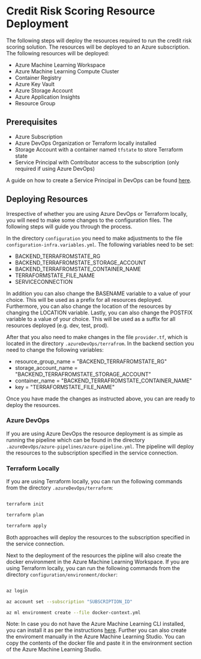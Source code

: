 # Credit Risk Scoring Resource Deployment

The following steps will deploy the resources required to run the credit risk scoring solution.  The resources will be deployed to an Azure subscription.  The following resources will be deployed:

* Azure Machine Learning Workspace
* Azure Machine Learning Compute Cluster
* Container Registry
* Azure Key Vault
* Azure Storage Account
* Azure Application Insights
* Resource Group

## Prerequisites

* Azure Subscription
* Azure DevOps Organization or Terraform locally installed
* Storage Account with a container named `tfstate` to store Terraform state
* Service Principal with Contributor access to the subscription (only required if using Azure DevOps)

A guide on how to create a Service Principal in DevOps can be found [here](https://docs.microsoft.com/en-us/azure/devops/pipelines/library/service-endpoints?view=azure-devops&tabs=yaml#sep-azure-rbac).

## Deploying Resources

Irrespective of whether you are using Azure DevOps or Terraform locally, you will need to make some changes to the configuration files. The following steps will guide you through the process.

In the directory `configuration` you need to make adjustments to the file `configuration-infra.variables.yml`.  The following variables need to be set:

* BACKEND_TERRAFROMSTATE_RG
* BACKEND_TERRAFROMSTATE_STORAGE_ACCOUNT
* BACKEND_TERRAFROMSTATE_CONTAINER_NAME
* TERRAFORMSTATE_FILE_NAME
* SERVICECONNECTION

In addition you can also change the BASENAME variable to a value of your choice.  This will be used as a prefix for all resources deployed. Furthermore, you can also change the location of the resources by changing the LOCATION variable. Lastly, you can also change the POSTFIX variable to a value of your choice.  This will be used as a suffix for all resources deployed (e.g. dev, test, prod).

After that you also need to make changes in the file `provider.tf`, which is located in the directory `.azureDevOps/terrafrom`.  In the backend section you need to change the following variables:

* resource_group_name = "BACKEND_TERRAFROMSTATE_RG"
* storage_account_name = "BACKEND_TERRAFROMSTATE_STORAGE_ACCOUNT"
* container_name = "BACKEND_TERRAFROMSTATE_CONTAINER_NAME"
* key = "TERRAFORMSTATE_FILE_NAME"

Once you have made the changes as instructed above, you can are ready to deploy the resources.

### Azure DevOps

If you are using Azure DevOps the resource deployment is as simple as running the pipeline which can be found in the directory `.azureDevOps/azure-pipelines/azure-pipeline.yml`.  The pipeline will deploy the resources to the subscription specified in the service connection.

### Terraform Locally

If you are using Terraform locally, you can run the following commands from the directory `.azureDevOps/terraform`:

```bash

terraform init

terraform plan

terraform apply

```

Both approaches will deploy the resources to the subscription specified in the service connection.

Next to the deployment of the resources the pipline will also create the docker environment in the Azure Machine Learning Workspace. If you are using Terraform locally, you can run the following commands from the directory `configuration/environment/docker`:

```bash

az login

az account set --subscription "SUBSCRIPTION_ID"

az ml environment create --file docker-context.yml

```

Note: In case you do not have the Azure Machine Learning CLI installed, you can install it as per the instructions [here](https://docs.microsoft.com/en-us/azure/machine-learning/reference-azure-machine-learning-cli).
Further you can also create the enviroment manually in the Azure Machine Learning Studio. You can copy the contents of the docker file and paste it in the environment section of the Azure Machine Learning Studio.

